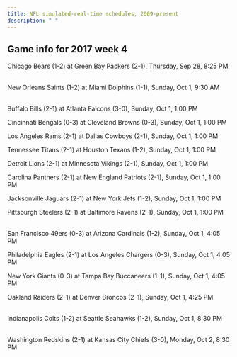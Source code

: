 ```yaml
---
title: NFL simulated-real-time schedules, 2009-present
description: " "
---
```


## Game info for 2017 week 4
Chicago Bears (1-2) at Green Bay Packers (2-1), Thursday, Sep 28, 8:25 PM

<br/>New Orleans Saints (1-2) at Miami Dolphins (1-1), Sunday, Oct 1, 9:30 AM

<br/>Buffalo Bills (2-1) at Atlanta Falcons (3-0), Sunday, Oct 1, 1:00 PM

Cincinnati Bengals (0-3) at Cleveland Browns (0-3), Sunday, Oct 1, 1:00 PM

Los Angeles Rams (2-1) at Dallas Cowboys (2-1), Sunday, Oct 1, 1:00 PM

Tennessee Titans (2-1) at Houston Texans (1-2), Sunday, Oct 1, 1:00 PM

Detroit Lions (2-1) at Minnesota Vikings (2-1), Sunday, Oct 1, 1:00 PM

Carolina Panthers (2-1) at New England Patriots (2-1), Sunday, Oct 1, 1:00 PM

Jacksonville Jaguars (2-1) at New York Jets (1-2), Sunday, Oct 1, 1:00 PM

Pittsburgh Steelers (2-1) at Baltimore Ravens (2-1), Sunday, Oct 1, 1:00 PM

<br/>San Francisco 49ers (0-3) at Arizona Cardinals (1-2), Sunday, Oct 1, 4:05 PM

Philadelphia Eagles (2-1) at Los Angeles Chargers (0-3), Sunday, Oct 1, 4:05 PM

New York Giants (0-3) at Tampa Bay Buccaneers (1-1), Sunday, Oct 1, 4:05 PM

Oakland Raiders (2-1) at Denver Broncos (2-1), Sunday, Oct 1, 4:25 PM

<br/>Indianapolis Colts (1-2) at Seattle Seahawks (1-2), Sunday, Oct 1, 8:30 PM

<br/>Washington Redskins (2-1) at Kansas City Chiefs (3-0), Monday, Oct 2, 8:30 PM

